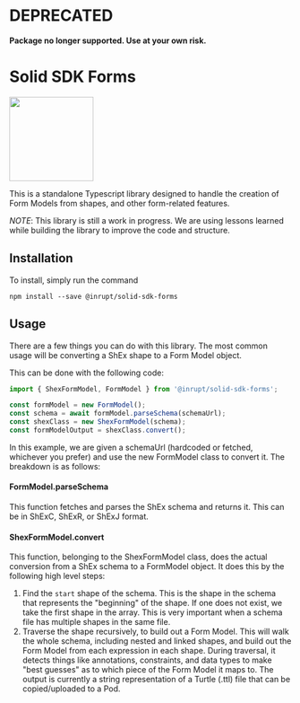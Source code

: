 # DEPRECATED
**Package no longer supported. Use at your own risk.**

# Solid SDK Forms

<img src="https://solid.inrupt.com/themes/custom/solid/logo.svg" width="150" height="150">

This is a standalone Typescript library designed to handle the creation of Form Models from shapes, and other form-related features.

*NOTE*: This library is still a work in progress. We are using lessons learned while building the library to improve the code and structure.

## Installation

To install, simply run the command

`npm install --save @inrupt/solid-sdk-forms`

## Usage

There are a few things you can do with this library. The most common usage will be converting a ShEx shape to a Form Model object.

This can be done with the following code:

```javascript
import { ShexFormModel, FormModel } from '@inrupt/solid-sdk-forms';

const formModel = new FormModel();
const schema = await formModel.parseSchema(schemaUrl);
const shexClass = new ShexFormModel(schema);
const formModelOutput = shexClass.convert();
```

In this example, we are given a schemaUrl (hardcoded or fetched, whichever you prefer) and use the new FormModel class to convert it. The breakdown is as follows:

#### FormModel.parseSchema
This function fetches and parses the ShEx schema and returns it. This can be in ShExC, ShExR, or ShExJ format.

#### ShexFormModel.convert
This function, belonging to the ShexFormModel class, does the actual conversion from a ShEx schema to a FormModel object. It does this by the following high level steps:

1. Find the `start` shape of the schema. This is the shape in the schema that represents the "beginning" of the shape. If one does not exist, we take the first shape in the array. This is very important when a schema file has multiple shapes in the same file.
2. Traverse the shape recursively, to build out a Form Model. This will walk the whole schema, including nested and linked shapes, and build out the Form Model from each expression in each shape. During traversal, it detects things like annotations, constraints, and data types to make "best guesses" as to which piece of the Form Model it maps to. The output is currently a string representation of a Turtle (.ttl) file that can be copied/uploaded to a Pod.

